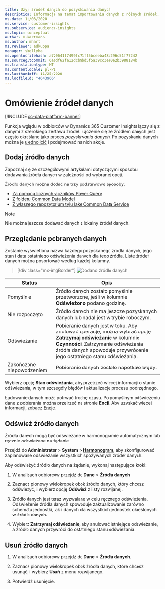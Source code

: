 ```yaml
---
title: Użyj źródeł danych do pozyskiwania danych
description: Informacje na temat importowania danych z różnych źródeł.
ms.date: 11/03/2020
ms.service: customer-insights
ms.subservice: audience-insights
ms.topic: conceptual
author: m-hartmann
ms.author: mhart
ms.reviewer: adkuppa
manager: shellyha
ms.openlocfilehash: a720641f7499fc71ff5bceeba48d296c51f77242
ms.sourcegitcommit: 6a6df62fa12dcb9bd5f5a39cc3ee0e2b3988184b
ms.translationtype: HT
ms.contentlocale: pl-PL
ms.lasthandoff: 11/25/2020
ms.locfileid: "4643966"
---
```

# <a name="overview-about-data-sources"></a>Omówienie źródeł danych

[!INCLUDE [cc-data-platform-banner](../includes/cc-data-platform-banner.md)]

Funkcja wglądu w odbiorców w Dynamics 365 Customer Insights łączy się z danymi z szerokiego zestawu źródeł. Łączenie się ze źródłem danych jest często określane jako proces *pozyskiwania danych*. Po pozyskaniu danych można je [ujednolicić](data-unification.md) i podejmować na nich akcje.

## <a name="add-a-data-source"></a>Dodaj źródło danych

Zapoznaj się ze szczegółowymi artykułami dotyczącymi sposobu dodawania źródła danych w zależności od wybranej opcji.

Źródło danych można dodać na trzy podstawowe sposoby:

- [Za pomocą licznych łączników Power Query](connect-power-query.md)
- [Z folderu Common Data Model](connect-common-data-model.md)
- [Z własnego repozytorium tylu lake Common Data Service](connect-common-data-service-lake.md)

> [!NOTE]
> Nie można jeszcze dodawać danych z lokalny źródeł danych.

## <a name="review-ingested-data"></a>Przeglądanie pobranych danych

Zostanie wyświetlona nazwa każdego pozyskanego źródła danych, jego stan i data ostatniego odświeżenia danych dla tego źródła. Listę źródeł danych można posortować według każdej kolumny.

> [!div class="mx-imgBorder"]
> ![Dodano źródło danych](media/configure-data-datasource-added.png "Dodano źródło danych")

|Status  |Opis  |
|---------|---------|
|Pomyślnie   |Źródło danych zostało pomyślnie przetworzone, jeśli w kolumnie **Odświeżono** podano godzinę.
|Nie rozpoczęto   |Źródło danych nie ma jeszcze pozyskanych danych lub nadal jest w trybie roboczym.         |
|Odświeżanie    |Pobieranie danych jest w toku. Aby anulować operację, można wybrać opcję **Zatrzymaj odświeżanie** w kolumnie **Czynności**. Zatrzymanie odświeżania źródła danych spowoduje przywrócenie jego ostatniego stanu odświeżania.       |
|Zakończone niepowodzeniem     |Pobieranie danych zostało napotkało błędy.         |

Wybierz opcję **Stan odświeżania**, aby przejrzeć więcej informacji o stanie odświeżania, w tym szczegóły błędów i aktualizacje procesu podrzędnego.

Ładowanie danych może potrwać trochę czasu. Po pomyślnym odświeżeniu dane z pobierania można przejrzeć na stronie **Encji**. Aby uzyskać więcej informacji, zobacz [Encje](entities.md).

## <a name="refresh-a-data-source"></a>Odśwież źródło danych

Źródła danych mogą być odświeżane w harmonogramie automatycznym lub ręcznie odświeżane na żądanie. 

Przejdź do **Administrator** > **System** > [**Harmonogram**](system.md#schedule-tab), aby skonfigurować zaplanowane odświeżanie wszystkich spożywanych źródeł danych.

Aby odświeżyć źródło danych na żądanie, wykonaj następujące kroki:

1. W analizach odbiorców przejdź do **Dane** > **Źródła danych**

2. Zaznacz pionowy wielokropek obok źródło danych, który chcesz odświeżyć, i wybierz opcję **Odśwież** z listy rozwijanej.

3. Źródło danych jest teraz wyzwalane w celu ręcznego odświeżenia. Odświeżenie źródła danych spowoduje zaktualizowanie zarówno schematu jednostki, jak i danych dla wszystkich jednostek określonych w źródle danych.

4. Wybierz **Zatrzymaj odświeżanie**, aby anulować istniejące odświeżanie, a źródło danych przywróci do ostatniego stanu odświeżania.

## <a name="delete-a-data-source"></a>Usuń źródło danych

1. W analizach odbiorców przejdź do **Dane** > **Źródła danych**.

2. Zaznacz pionowy wielokropek obok źródła danych, które chcesz usunąć, i wybierz **Usuń** z menu rozwijanego.

3. Potwierdź usunięcie.
